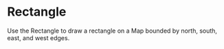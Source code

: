 # Rectangle

Use the Rectangle to draw a rectangle on a Map bounded by north, south, east, and west edges.

